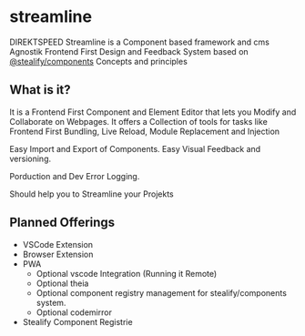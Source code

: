 # streamline
DIREKTSPEED Streamline is a Component based framework and cms Agnostik Frontend First Design and Feedback System based on [@stealify/components](https://github.com/stealify/components) Concepts and principles 

## What is it?
It is a Frontend First Component and Element Editor that lets you Modify and Collaborate on Webpages. 
It offers a Collection of tools for tasks like Frontend First Bundling, Live Reload, Module Replacement and Injection

Easy Import and Export of Components. 
Easy Visual Feedback and versioning.

Porduction and Dev Error Logging.

Should help you to Streamline your Projekts


## Planned Offerings
- VSCode Extension
- Browser Extension
- PWA
  - Optional vscode Integration (Running it Remote)
  - Optional theia 
  - Optional component registry management for stealify/components system.
  - Optional codemirror
- Stealify Component Registrie 
